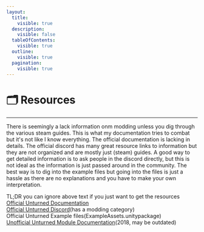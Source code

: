 ```yaml
---
layout:
  title:
    visible: true
  description:
    visible: false
  tableOfContents:
    visible: true
  outline:
    visible: true
  pagination:
    visible: true
---
```


# 🗂️ Resources

***

There is seemingly a lack information onm modding unless you dig through the various steam guides. This is what my documentation tries to combat but it's not like I know everything. The official documentation is lacking in details. The official discord has many great resource links to information but they are not organized and are mostly just (steam) guides. A good way to get detailed information is to ask people in the discord directly, but this is not ideal as the information is just passed around in the community. The best way is to dig into the example files but going into the files is just a hassle as there are no explanations and you have to make your own interpretation.

TL;DR you can ignore above text if you just want to get the resources\
[Official Unturned Documentation](https://docs.smartlydressedgames.com/en/stable/)\
[Official Unturned Discord](https://discord.gg/unturned)(has a modding category)\
Official Unturned Example files(ExampleAssets.unitypackage)\
[Unofficial Unturned Module Documentation](https://unturneddocs.github.io/UnturnedDocs/#/)(2018, may be outdated)
